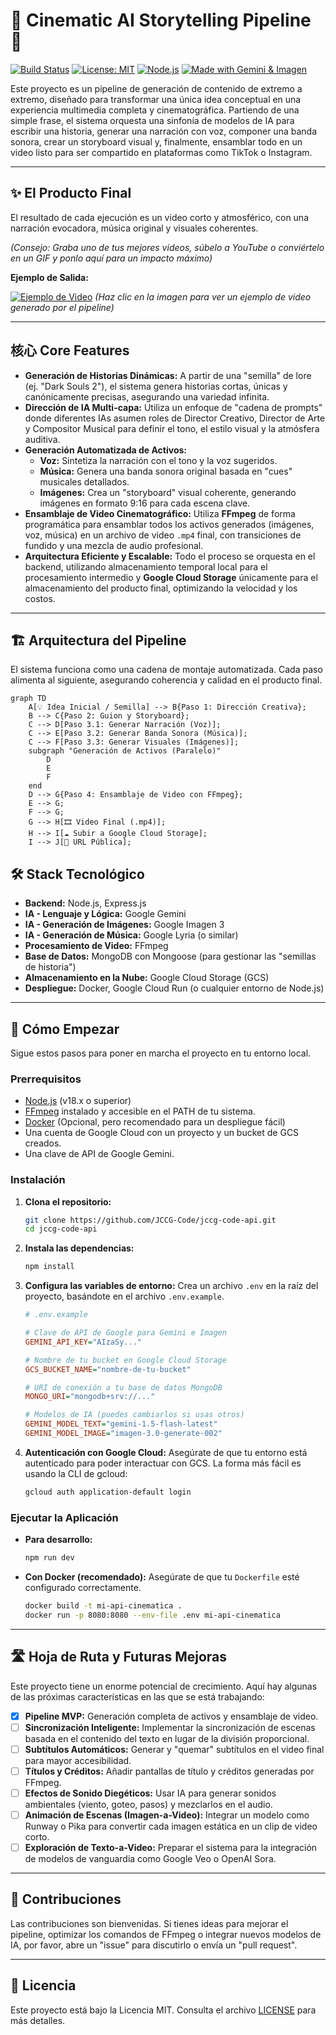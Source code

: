 # 🎥 Cinematic AI Storytelling Pipeline 🤖

[![Build Status](https://img.shields.io/github/actions/workflow/status/JCCG-Code/jccg-code-api/main.yml?branch=main)](https://github.com/JCCG-Code/jccg-code-api/actions)
[![License: MIT](https://img.shields.io/badge/License-MIT-yellow.svg)](https://opensource.org/licenses/MIT)
[![Node.js](https://img.shields.io/badge/Node.js-18.x-blue.svg)](https://nodejs.org/)
[![Made with Gemini & Imagen](https://img.shields.io/badge/Made%20with-Gemini%20%26%20Imagen-8A2BE2.svg)](https://ai.google.dev/)

Este proyecto es un pipeline de generación de contenido de extremo a extremo, diseñado para transformar una única idea conceptual en una experiencia multimedia completa y cinematográfica. Partiendo de una simple frase, el sistema orquesta una sinfonía de modelos de IA para escribir una historia, generar una narración con voz, componer una banda sonora, crear un storyboard visual y, finalmente, ensamblar todo en un video listo para ser compartido en plataformas como TikTok o Instagram.

---

## ✨ El Producto Final

El resultado de cada ejecución es un video corto y atmosférico, con una narración evocadora, música original y visuales coherentes.

_(Consejo: Graba uno de tus mejores videos, súbelo a YouTube o conviértelo en un GIF y ponlo aquí para un impacto máximo)_

**Ejemplo de Salida:**

[![Ejemplo de Video](https://img.youtube.com/vi/ID_DE_TU_VIDEO/hqdefault.jpg)](https://www.youtube.com/watch?v=ID_DE_TU_VIDEO)
_(Haz clic en la imagen para ver un ejemplo de video generado por el pipeline)_

---

## 核心 Core Features

- **Generación de Historias Dinámicas:** A partir de una "semilla" de lore (ej. "Dark Souls 2"), el sistema genera historias cortas, únicas y canónicamente precisas, asegurando una variedad infinita.
- **Dirección de IA Multi-capa:** Utiliza un enfoque de "cadena de prompts" donde diferentes IAs asumen roles de Director Creativo, Director de Arte y Compositor Musical para definir el tono, el estilo visual y la atmósfera auditiva.
- **Generación Automatizada de Activos:**
  - **Voz:** Sintetiza la narración con el tono y la voz sugeridos.
  - **Música:** Genera una banda sonora original basada en "cues" musicales detallados.
  - **Imágenes:** Crea un "storyboard" visual coherente, generando imágenes en formato 9:16 para cada escena clave.
- **Ensamblaje de Video Cinematográfico:** Utiliza **FFmpeg** de forma programática para ensamblar todos los activos generados (imágenes, voz, música) en un archivo de video `.mp4` final, con transiciones de fundido y una mezcla de audio profesional.
- **Arquitectura Eficiente y Escalable:** Todo el proceso se orquesta en el backend, utilizando almacenamiento temporal local para el procesamiento intermedio y **Google Cloud Storage** únicamente para el almacenamiento del producto final, optimizando la velocidad y los costos.

---

## 🏗️ Arquitectura del Pipeline

El sistema funciona como una cadena de montaje automatizada. Cada paso alimenta al siguiente, asegurando coherencia y calidad en el producto final.

```mermaid
graph TD
    A[💡 Idea Inicial / Semilla] --> B{Paso 1: Dirección Creativa};
    B --> C{Paso 2: Guion y Storyboard};
    C --> D[Paso 3.1: Generar Narración (Voz)];
    C --> E[Paso 3.2: Generar Banda Sonora (Música)];
    C --> F[Paso 3.3: Generar Visuales (Imágenes)];
    subgraph "Generación de Activos (Paralelo)"
        D
        E
        F
    end
    D --> G{Paso 4: Ensamblaje de Video con FFmpeg};
    E --> G;
    F --> G;
    G --> H[🎞️ Video Final (.mp4)];
    H --> I[☁️ Subir a Google Cloud Storage];
    I --> J[🔗 URL Pública];
```

## 🛠️ Stack Tecnológico

- **Backend:** Node.js, Express.js
- **IA - Lenguaje y Lógica:** Google Gemini
- **IA - Generación de Imágenes:** Google Imagen 3
- **IA - Generación de Música:** Google Lyria (o similar)
- **Procesamiento de Video:** FFmpeg
- **Base de Datos:** MongoDB con Mongoose (para gestionar las "semillas de historia")
- **Almacenamiento en la Nube:** Google Cloud Storage (GCS)
- **Despliegue:** Docker, Google Cloud Run (o cualquier entorno de Node.js)

---

## 🚀 Cómo Empezar

Sigue estos pasos para poner en marcha el proyecto en tu entorno local.

### Prerrequisitos

- [Node.js](https://nodejs.org/) (v18.x o superior)
- [FFmpeg](https://ffmpeg.org/download.html) instalado y accesible en el PATH de tu sistema.
- [Docker](https://www.docker.com/products/docker-desktop/) (Opcional, pero recomendado para un despliegue fácil)
- Una cuenta de Google Cloud con un proyecto y un bucket de GCS creados.
- Una clave de API de Google Gemini.

### Instalación

1.  **Clona el repositorio:**

    ```bash
    git clone https://github.com/JCCG-Code/jccg-code-api.git
    cd jccg-code-api
    ```

2.  **Instala las dependencias:**

    ```bash
    npm install
    ```

3.  **Configura las variables de entorno:**
    Crea un archivo `.env` en la raíz del proyecto, basándote en el archivo `.env.example`.

    ```ini
    # .env.example

    # Clave de API de Google para Gemini e Imagen
    GEMINI_API_KEY="AIzaSy..."

    # Nombre de tu bucket en Google Cloud Storage
    GCS_BUCKET_NAME="nombre-de-tu-bucket"

    # URI de conexión a tu base de datos MongoDB
    MONGO_URI="mongodb+srv://..."

    # Modelos de IA (puedes cambiarlos si usas otros)
    GEMINI_MODEL_TEXT="gemini-1.5-flash-latest"
    GEMINI_MODEL_IMAGE="imagen-3.0-generate-002"
    ```

4.  **Autenticación con Google Cloud:**
    Asegúrate de que tu entorno está autenticado para poder interactuar con GCS. La forma más fácil es usando la CLI de gcloud:
    ```bash
    gcloud auth application-default login
    ```

### Ejecutar la Aplicación

- **Para desarrollo:**

  ```bash
  npm run dev
  ```

- **Con Docker (recomendado):**
  Asegúrate de que tu `Dockerfile` esté configurado correctamente.
  ```bash
  docker build -t mi-api-cinematica .
  docker run -p 8080:8080 --env-file .env mi-api-cinematica
  ```

---

## 🛣️ Hoja de Ruta y Futuras Mejoras

Este proyecto tiene un enorme potencial de crecimiento. Aquí hay algunas de las próximas características en las que se está trabajando:

- [x] **Pipeline MVP:** Generación completa de activos y ensamblaje de video.
- [ ] **Sincronización Inteligente:** Implementar la sincronización de escenas basada en el contenido del texto en lugar de la división proporcional.
- [ ] **Subtítulos Automáticos:** Generar y "quemar" subtítulos en el video final para mayor accesibilidad.
- [ ] **Títulos y Créditos:** Añadir pantallas de título y créditos generadas por FFmpeg.
- [ ] **Efectos de Sonido Diegéticos:** Usar IA para generar sonidos ambientales (viento, goteo, pasos) y mezclarlos en el audio.
- [ ] **Animación de Escenas (Imagen-a-Video):** Integrar un modelo como Runway o Pika para convertir cada imagen estática en un clip de video corto.
- [ ] **Exploración de Texto-a-Video:** Preparar el sistema para la integración de modelos de vanguardia como Google Veo o OpenAI Sora.

---

## 🤝 Contribuciones

Las contribuciones son bienvenidas. Si tienes ideas para mejorar el pipeline, optimizar los comandos de FFmpeg o integrar nuevos modelos de IA, por favor, abre un "issue" para discutirlo o envía un "pull request".

---

## 📄 Licencia

Este proyecto está bajo la Licencia MIT. Consulta el archivo [LICENSE](LICENSE) para más detalles.
